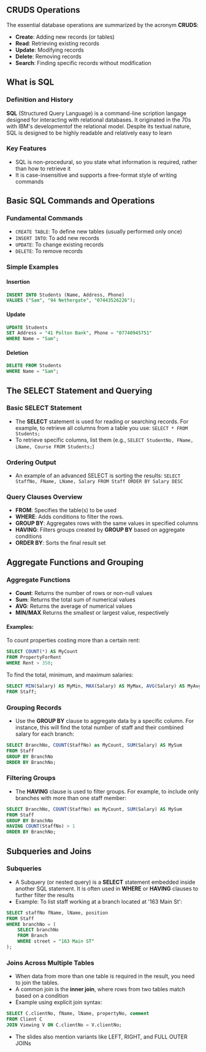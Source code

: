 ## CRUDS Operations
The essential database operations are summarized by the acronym **CRUDS**:
- **Create**: Adding new records (or tables)
- **Read**: Retrieving existing records
- **Update**: Modifying records
- **Delete**: Removing records
- **Search**: Finding specific records without modification

## What is SQL
### Definition and History
**SQL** (Structured Query Language) is a command-line scription langage designed for interacting with relational databases. It originated in the 70s with IBM's developmentof the relational model. Despite its textual nature, SQL is designed to be highly readable and relatively easy to learn
### Key Features
- SQL is non-procedural, so you state what information is required, rather than how to retrieve it
- It is case-insensitive and supports a free-format style of writing commands

## Basic SQL Commands and Operations
### Fundamental Commands
- `CREATE TABLE`: To define new tables (usually performed only once)
- `INSERT INTO`: To add new records
- `UPDATE`: To change existing records
- `DELETE`: To remove records
### Simple Examples
#### Insertion
```SQL
INSERT INTO Students (Name, Address, Phone)
VALUES ("Sam", "94 Nethergate", "07443526226");
```
#### Update
```SQL
UPDATE Students
SET Address = "41 Polton Bank", Phone = "07740945751"
WHERE Name = "Sam";
```
#### Deletion
```SQL
DELETE FROM Students
WHERE Name = "Sam";
```

## The SELECT Statement and Querying
### Basic SELECT Statement
- The **SELECT** statement is used for reading or searching records. For example, to retrieve all columns from a table you use:
	`SELECT * FROM Students;`
- To retrieve specific columns, list them (e.g., `SELECT StudentNo, FName, LName, Course FROM Students;`)
### Ordering Output
- An example of an advanced SELECT is sorting the results:
	`SELECT StaffNo, FName, LName, Salary FROM Staff ORDER BY Salary DESC`
### Query Clauses Overview
- **FROM**: Specifies the table(s) to be used
- **WHERE**: Adds conditions to filter the rows.
- **GROUP BY**: Aggregates rows with the same values in specified columns
- **HAVING**: Filters groups created by **GROUP BY** based on aggregate conditions
- **ORDER BY**: Sorts the final result set

## Aggregate Functions and Grouping
### Aggregate Functions
- **Count**: Returns the number of rows or non-null values
- **Sum**: Returns the total sum of numerical values
- **AVG**: Returns the average of numerical values
- **MIN/MAX** Returns the smallest or largest value, respectively
#### Examples: 
To count properties costing more than a certain rent:
```SQL
SELECT COUNT(*) AS MyCount
FROM PropertyForRent
WHERE Rent > 350;
```
To find the total, minimum, and maximum salaries:
```SQL
SELECT MIN(Salary) AS MyMin, MAX(Salary) AS MyMax, AVG(Salary) AS MyAvg
FROM Staff;
```
### Grouping Records
- Use the **GROUP BY** clause to aggregate data by a specific column. For instance, this will find the total number of staff and their combined salary for each branch:
```SQL
SELECT BranchNo, COUNT(StaffNo) as MyCount, SUM(Salary) AS MySum
FROM Staff
GROUP BY BranchNo
ORDER BY BranchNo;
```
### Filtering Groups
- The **HAVING** clause is used to filter groups. For example, to include only branches with more than one staff member:
```SQL
SELECT BranchNo, COUNT(StaffNo) as MyCount, SUM(Salary) AS MySum
FROM Staff
GROUP BY BranchNo
HAVING COUNT(StaffNo) > 1
ORDER BY BranchNo;
```
## Subqueries and Joins
### Subqueries
- A Subquery (or nested query) is a **SELECT** statement embedded inside another SQL statement. It is often used in **WHERE** or **HAVING** clauses to further filter the results
- Example: To list staff working at a branch located at '163 Main St':
```SQL
SELECT staffNo fName, lName, position 
FROM Staff 
WHERE branchNo = (
	SELECT branchNo
	FROM Branch
	WHERE street = "163 Main ST"
);
```
### Joins Across Multiple Tables
- When data from more than one table is required in the result, you need to join the tables. 
- A common join is the **inner join**, where rows from two tables match based on a condition
- Example using explicit join syntax:
```SQL
SELECT C.clientNo, fName, lName, propertyNo, comment
FROM Client C
JOIN Viewing V ON C.clientNo = V.clientNo;
```
- The slides also mention variants like LEFT, RIGHT, and FULL OUTER JOINs
